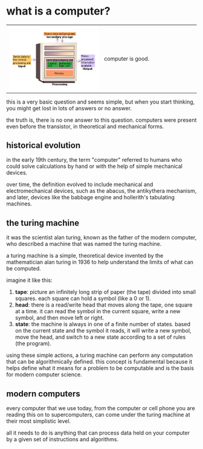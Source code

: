 # what is a computer?

<table>
  <tr>
    <td width="50%">
      <img src="../images/computer.jpg" alt="computer image">
    </td>
    <td width="50%">
      computer is good.
    </td>
  </tr>
</table>

this is a very basic question and seems simple, but when you start thinking, you might get lost in lots of answers or no answer.

the truth is, there is no one answer to this question. computers were present even before the transistor, in theoretical and mechanical forms.

## historical evolution

in the early 19th century, the term "computer" referred to humans who could solve calculations by hand or with the help of simple mechanical devices. 

over time, the definition evolved to include mechanical and electromechanical devices, such as the abacus, the antikythera mechanism, and later, devices like the babbage engine and hollerith's tabulating machines.

## the turing machine

it was the scientist alan turing, known as the father of the modern computer, who described a machine that was named the turing machine. 

a turing machine is a simple, theoretical device invented by the mathematician alan turing in 1936 to help understand the limits of what can be computed.

imagine it like this:

1. **tape**: picture an infinitely long strip of paper (the tape) divided into small squares. each square can hold a symbol (like a 0 or 1).
2. **head**: there is a read/write head that moves along the tape, one square at a time. it can read the symbol in the current square, write a new symbol, and then move left or right.
3. **state**: the machine is always in one of a finite number of states. based on the current state and the symbol it reads, it will write a new symbol, move the head, and switch to a new state according to a set of rules (the program).

using these simple actions, a turing machine can perform any computation that can be algorithmically defined. this concept is fundamental because it helps define what it means for a problem to be computable and is the basis for modern computer science.

## modern computers

every computer that we use today, from the computer or cell phone you are reading this on to supercomputers, can come under the turing machine at their most simplistic level.

all it needs to do is anything that can process data held on your computer by a given set of instructions and algorithms.